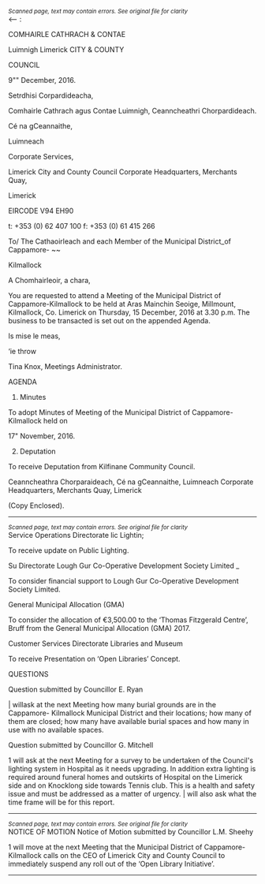 *<small>Scanned page, text may contain errors. See original file for clarity</small>*  
<——
:

COMHAIRLE
CATHRACH & CONTAE

Luimnigh
Limerick
CITY & COUNTY

COUNCIL

9"" December, 2016.

Setrdhisi Corpardideacha,

Comhairle Cathrach agus Contae Luimnigh,
Ceanncheathri Chorpardideach.

Cé na gCeannaithe,

Luimneach

Corporate Services,

Limerick City and County Council
Corporate Headquarters,
Merchants Quay,

Limerick

EIRCODE V94 EH90

t: +353 (0) 62 407 100
f: +353 (0) 61 415 266

To/ The Cathaoirleach and each Member of the Municipal District_of Cappamore- ~~

Kilmallock

A Chomhairleoir, a chara,

You are requested to attend a Meeting of the Municipal District of Cappamore-Kilmallock to be
held at Aras Mainchin Seoige, Millmount, Kilmallock, Co. Limerick on Thursday, 15 December,
2016 at 3.30 p.m. The business to be transacted is set out on the appended Agenda.

Is mise le meas,

‘ie throw

Tina Knox,
Meetings Administrator.

AGENDA

1. Minutes

To adopt Minutes of Meeting of the Municipal District of Cappamore-Kilmallock held on

17" November, 2016.

2. Deputation

To receive Deputation from Kilfinane Community Council.

Ceanncheathra Chorparaideach, Cé na gCeannaithe, Luimneach
Corporate Headquarters, Merchants Quay, Limerick

(Copy Enclosed).

---
*<small>Scanned page, text may contain errors. See original file for clarity</small>*  
Service Operations Directorate
lic Lightin;

To receive update on Public Lighting.

Su Directorate
Lough Gur Co-Operative Development Society Limited _

To consider financial support to Lough Gur Co-Operative Development Society Limited.

General Municipal Allocation (GMA)

To consider the allocation of €3,500.00 to the ‘Thomas Fitzgerald Centre’, Bruff from
the General Municipal Allocation (GMA) 2017.

Customer Services Directorate
Libraries and Museum

To receive Presentation on ‘Open Libraries’ Concept.

QUESTIONS

Question submitted by Councillor E. Ryan

| willask at the next Meeting how many burial grounds are in the Cappamore-
Kilmallock Municipal District and their locations; how many of them are closed; how
many have available burial spaces and how many in use with no available spaces.

Question submitted by Councillor G. Mitchell

1 will ask at the next Meeting for a survey to be undertaken of the Council's lighting
system in Hospital as it needs upgrading. In addition extra lighting is required around
funeral homes and outskirts of Hospital on the Limerick side and on Knocklong side
towards Tennis club. This is a health and safety issue and must be addressed as a
matter of urgency. | will also ask what the time frame will be for this report.

---
*<small>Scanned page, text may contain errors. See original file for clarity</small>*  
NOTICE OF MOTION
Notice of Motion submitted by Councillor L.M. Sheehy

1 will move at the next Meeting that the Municipal District of Cappamore-Kilmallock
calls on the CEO of Limerick City and County Council to immediately suspend any roll
out of the ‘Open Library Initiative’.

---
